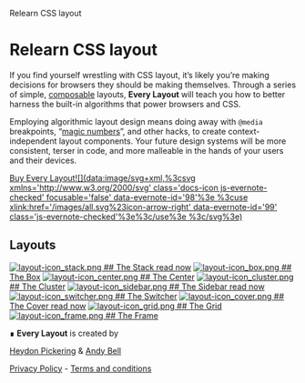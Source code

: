 Relearn CSS layout

# Relearn CSS layout

If you find yourself wrestling with CSS layout, it’s likely you’re making decisions for browsers they should be making themselves. Through a series of simple, [composable](https://every-layout.dev/rudiments/composition) layouts, **Every Layout** will teach you how to better harness the built-in algorithms that power browsers and CSS.

Employing algorithmic layout design means doing away with `@media` breakpoints, “[magic numbers](https://css-tricks.com/magic-numbers-in-css/)”, and other hacks, to create context-independent layout components. Your future design systems will be more consistent, terser in code, and more malleable in the hands of your users and their devices.

 [Buy Every Layout![](data:image/svg+xml,%3csvg xmlns='http://www.w3.org/2000/svg' class='docs-icon js-evernote-checked' focusable='false' data-evernote-id='98'%3e %3cuse xlink:href='/images/all.svg%23icon-arrow-right' data-evernote-id='99' class='js-evernote-checked'%3e%3c/use%3e %3c/svg%3e)](https://every-layout.dev/checkout)

## Layouts

   [  ![layout-icon_stack.png](../_resources/253e793ff7ca48d21285980b9443f3df.png)   ## The Stack   read now](https://every-layout.dev/layouts/stack/)    [  ![layout-icon_box.png](../_resources/9946562e9e90866990e754c114dc2c8f.png)   ## The Box](https://every-layout.dev/layouts/box/)    [  ![layout-icon_center.png](../_resources/f34602e4acf77a266edaf037777e3a56.png)   ## The Center](https://every-layout.dev/layouts/center/)    [  ![layout-icon_cluster.png](../_resources/6231cc16a4eb54eae1d9bfe43aa125f8.png)   ## The Cluster](https://every-layout.dev/layouts/cluster/)    [  ![layout-icon_sidebar.png](../_resources/0f12e7dd4797fdf53022b4239af24951.png)   ## The Sidebar   read now](https://every-layout.dev/layouts/sidebar/)    [  ![layout-icon_switcher.png](../_resources/bce2cd58610dc47e3032115c4708b280.png)   ## The Switcher](https://every-layout.dev/layouts/switcher/)    [  ![layout-icon_cover.png](../_resources/a2e48c2a1d66359107caf8602a1cb201.png)   ## The Cover   read now](https://every-layout.dev/layouts/cover/)    [  ![layout-icon_grid.png](../_resources/7514a4598a1084f50f56c46dde502c9a.png)   ## The Grid](https://every-layout.dev/layouts/grid/)    [  ![layout-icon_frame.png](../_resources/5752a62aed8e0d56bd5acf5c500ac541.png)   ## The Frame](https://every-layout.dev/layouts/frame/)

∎
 **Every Layout** is created by

[Heydon Pickering](https://twitter.com/heydonworks) & [Andy Bell](https://twitter.com/andybelldesign)

 [Privacy Policy](https://every-layout.dev/privacy-policy) - [Terms and conditions](https://every-layout.dev/terms-and-conditions)